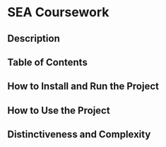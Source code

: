 # SEA Coursework

## Description

## Table of Contents

## How to Install and Run the Project

## How to Use the Project

## Distinctiveness and Complexity
